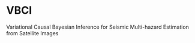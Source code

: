 # VBCI
Variational Causal Bayesian Inference for Seismic Multi-hazard Estimation from Satellite Images
